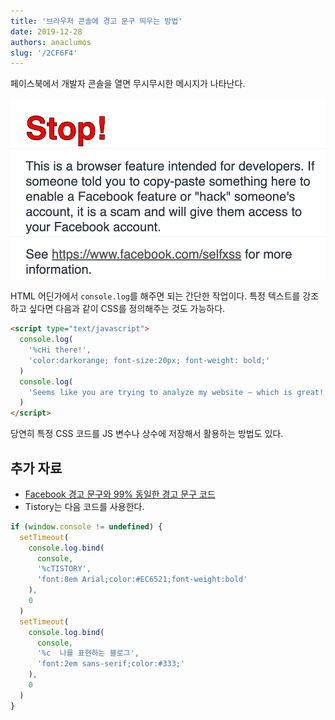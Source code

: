 ```yaml
---
title: '브라우저 콘솔에 경고 문구 띄우는 방법'
date: 2019-12-28
authors: anaclumos
slug: '/2CF6F4'
---
```


페이스북에서 개발자 콘솔을 열면 무시무시한 메시지가 나타난다.

![대충 이런 느낌적인 느낌느낌](79D9E9.png)

HTML 어딘가에서 `console.log`를 해주면 되는 간단한 작업이다. 특정 텍스트를 강조하고 싶다면 다음과 같이 CSS를 정의해주는 것도 가능하다.

```html
<script type="text/javascript">
  console.log(
    '%cHi there!',
    'color:darkorange; font-size:20px; font-weight: bold;'
  )
  console.log(
    'Seems like you are trying to analyze my website — which is great! Meanwhile, if you have any questions regarding my website, please feel free to ask me at mail@chosunghyun.com !'
  )
</script>
```

당연히 특정 CSS 코드를 JS 변수나 상수에 저장해서 활용하는 방법도 있다.

## 추가 자료

- [Facebook 경고 문구와 99% 동일한 경고 문구 코드](https://gist.github.com/tosbourn/f556ee09c4a551e91d1dfde2f7b254f4)
- Tistory는 다음 코드를 사용한다.

```js
if (window.console != undefined) {
  setTimeout(
    console.log.bind(
      console,
      '%cTISTORY',
      'font:8em Arial;color:#EC6521;font-weight:bold'
    ),
    0
  )
  setTimeout(
    console.log.bind(
      console,
      '%c  나를 표현하는 블로그',
      'font:2em sans-serif;color:#333;'
    ),
    0
  )
}
```
